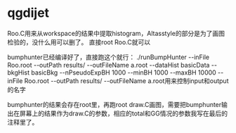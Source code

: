 # qgdijet
Roo.C用来从workspace的结果中提取histogram，Altasstyle的部分是为了画图检验的，没什么用可以删了。
直接root Roo.C就可以

bumphunter已经编译好了，直接跑这个就行：
./runBumpHunter --inFile Roo.root --outPath results/ --outFileName a.root --dataHist basicData --bkgHist basicBkg --nPseudoExpBH 1000 --minBH 1000 --maxBH 10000
--inFile Roo.root --outPath results/ --outFileName a.root用来控制input和output的名字

bumphunter的结果会存在root里，再跑root draw.C画图，需要把bumphunter输出在屏幕上的结果作为draw.C的参数，相应的total和GG情况的参数我写在最后的注释里了。
